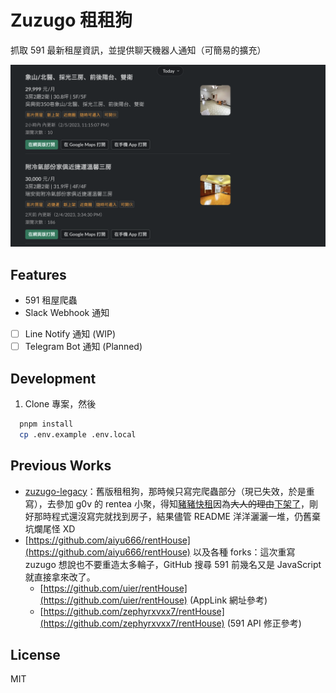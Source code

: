 # Zuzugo 租租狗

抓取 591 最新租屋資訊，並提供聊天機器人通知（可簡易的擴充）

![slack-bot](./docs/assets/slack-bot.png)

## Features

- 591 租屋爬蟲
- Slack Webhook 通知
- [ ] Line Notify 通知 (WIP)
- [ ] Telegram Bot 通知 (Planned)

## Development

1. Clone 專案，然後

```bash
  pnpm install
  cp .env.example .env.local
```

## Previous Works

- [zuzugo-legacy](https://github.com/Yukaii/zuzugo-legacy)：舊版租租狗，那時候只寫完爬蟲部分（現已失效，於是重寫），去參加 g0v 的 rentea 小聚，得知[豬豬快租](https://www.facebook.com/zuzutw/)因為~~大人的理由~~[下架了](https://www.facebook.com/zuzutw/posts/pfbid0Jiys6uatCsuhS76q3DSz7Atk3XuUQbKmwah8Q9trNbYVpXW8moDk4N5VJhjfmH46l)，剛好那時程式還沒寫完就找到房子，結果儘管 README 洋洋灑灑一堆，仍舊棄坑爛尾怪 XD
- [https://github.com/aiyu666/rentHouse](https://github.com/aiyu666/rentHouse) 以及各種 forks：這次重寫 zuzugo 想說也不要重造太多輪子，GitHub 搜尋 591 前幾名又是 JavaScript 就直接拿來改了。
  - [https://github.com/uier/rentHouse](https://github.com/uier/rentHouse) (AppLink 網址參考)
  - [https://github.com/zephyrxvxx7/rentHouse](https://github.com/zephyrxvxx7/rentHouse) (591 API 修正參考)

## License

MIT
